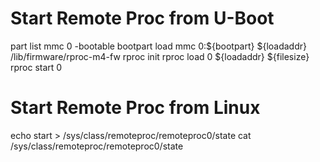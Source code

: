 # Start Remote Proc from U-Boot
part list mmc 0 -bootable bootpart
load mmc 0:${bootpart} ${loadaddr} /lib/firmware/rproc-m4-fw
rproc init
rproc load 0 ${loadaddr} ${filesize}
rproc start 0

# Start Remote Proc from Linux
echo start > /sys/class/remoteproc/remoteproc0/state
cat /sys/class/remoteproc/remoteproc0/state
